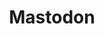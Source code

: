 ---
title: "Mastodon"
href: "https://mastodon.technology/@ayushsharma22"
icon: "social-mastodon.svg"
sort_order: 1
---
